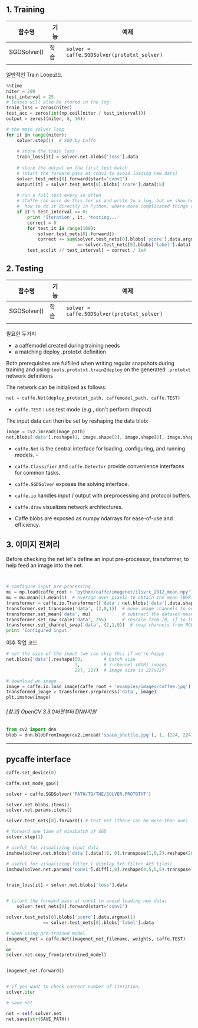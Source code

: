 ## 1. Training

| 함수명 | 기능 | 예제 |
| --- | --- | --- |
| SGDSolver\(\) | 학습 | `solver = caffe.SGDSolver(prototxt_solver)` |
|  |  |  |

일반적인 Train Loop코드 
```python
%%time
niter = 200
test_interval = 25
# losses will also be stored in the log
train_loss = zeros(niter)
test_acc = zeros(int(np.ceil(niter / test_interval)))
output = zeros((niter, 8, 10))

# the main solver loop
for it in range(niter):
    solver.step(1)  # SGD by Caffe
    
    # store the train loss
    train_loss[it] = solver.net.blobs['loss'].data
    
    # store the output on the first test batch
    # (start the forward pass at conv1 to avoid loading new data)
    solver.test_nets[0].forward(start='conv1')
    output[it] = solver.test_nets[0].blobs['score'].data[:8]
    
    # run a full test every so often
    # (Caffe can also do this for us and write to a log, but we show here
    #  how to do it directly in Python, where more complicated things are easier.)
    if it % test_interval == 0:
        print 'Iteration', it, 'testing...'
        correct = 0
        for test_it in range(100):
            solver.test_nets[0].forward()
            correct += sum(solver.test_nets[0].blobs['score'].data.argmax(1)
                           == solver.test_nets[0].blobs['label'].data)
        test_acc[it // test_interval] = correct / 1e4
```



## 2. Testing

| 함수명 | 기능 | 예제 |
| --- | --- | --- |
| SGDSolver\(\) | 학습 | `solver = caffe.SGDSolver(prototxt_solver)` |
|  |  |  |

필요한 두가지

* a caffemodel created during training needs
* a matching deploy .prototxt definition 

Both prerequisites are fulfilled when writing regular snapshots during training and using `tools.prototxt.train2deploy` on the generated `.prototxt` network definitions

The network can be initialized as follows:

```python
net = caffe.Net(deploy_prototxt_path, caffemodel_path, caffe.TEST)
```
- `caffe.TEST` : use test mode (e.g., don't perform dropout)


The input data can then be set by reshaping the data blob:

```python
image = cv2.imread(image_path)
net.blobs['data'].reshape(1, image.shape[2], image.shape[0], image.shape[1])
```

* `caffe.Net` is the central interface for loading, configuring, and running models. -

* `caffe.Classifier` and `caffe.Detector` provide convenience interfaces for common tasks.

* `caffe.SGDSolver` exposes the solving interface.

* `caffe.io` handles input / output with preprocessing and protocol buffers.

* `caffe.draw` visualizes network architectures.

* Caffe blobs are exposed as numpy ndarrays for ease-of-use and efficiency.


## 3. 이미지 전처리 
Before checking the net let's define an input pre-processor, transformer, to help feed an image into the net.

```python


# configure input pre-processing
mu = np.load(caffe_root + 'python/caffe/imagenet/ilsvrc_2012_mean.npy')
mu = mu.mean(1).mean(1)  # average over pixels to obtain the mean (BGR) pixel values
transformer = caffe.io.Transformer({'data': net.blobs['data'].data.shape})
transformer.set_transpose('data', (2,0,1))  # move image channels to outermost dimension
transformer.set_mean('data', mu)            # subtract the dataset-mean value in each channel
transformer.set_raw_scale('data', 255)      # rescale from [0, 1] to [0, 255]
transformer.set_channel_swap('data', (2,1,0))  # swap channels from RGB to BGR
print 'Configured input.'

```
이후 작업 코드 

```python 
# set the size of the input (we can skip this if we're happy
net.blobs['data'].reshape(50,        # batch size
                          3,         # 3-channel (BGR) images
                          227, 227)  # image size is 227x227

# download an image
image = caffe.io.load_image(caffe_root + 'examples/images/coffee.jpg')
transformed_image = transformer.preprocess('data', image)
plt.imshow(image)
```

###### [참고] OpenCV 3.3.0버젼부터 DNN지원 
```python 
from cv2 import dnn
blob = dnn.blobFromImage(cv2.imread('space_shuttle.jpg'), 1, (224, 224), (104, 117, 123))
```


---

## pycaffe interface

```python
caffe.set_device(0)

caffe.set_mode_gpu()

solver = caffe.SGDSolver('PATH/TO/THE/SOLVER.PROTOTXT')

solver.net.blobs.items()
solver.net.params.items() 

solver.test_nets[0].forward() # test net (there can be more than one)

# forward one time of minibatch of SGD
solver.step(1)

# useful for visualizing input data
imshow(solver.net.blobs['data'].data[:8, 0].transpose(1,0,2).reshape(28, 8*28), cmap='gray'); axis('off')

# useful for visualizing filter ( display 5x5 filter 4x5 tiles)
imshow(solver.net.params['conv1'].diff[:,0].reshape(4,5,5,5).transpose(0,2,1,3).reshape(4*5, 5*5), cmap='gray'; axis('off')


train_loss[it] = solver.net.blobs['loss'].data


# (start the forward pass at conv1 to avoid loading new data)
    solver.test_nets[0].forward(start='conv1')

solver.test_nets[0].blobs['score'].data.argmax(1)
              == solver.test_nets[0].blobs['label'].data

# when using pre-trained model
imagenet_net = caffe.Net(imagenet_net_filename, weights, caffe.TEST)

or
solver.net.copy_from(pretrained_model)


imagenet_net.forward()


# if you want to check current number of iteration, 
solver.iter

# save net

net = self.solver.net
net.save(str(SAVE_PATH))
```



